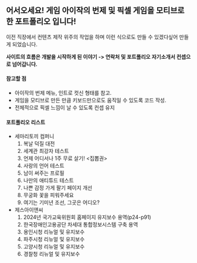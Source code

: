 <h2>어서오세요! 게임 아이작의 번제 및 픽셀 게임을 모티브로 한 포트폴리오 입니다!</h2>

<p>
  이전 직장에서 컨텐츠 제작 위주의 작업을 하며 이런 식으로도 만들 수 있겠다싶어 만들게 되었습니다.
</p>

<b>사이트의 흐름은 개발을 시작하게 된 이야기 -> 연락처 및 포트폴리오 자기소개서 컨셉으로 넘어갑니다.</b>

<h4>참고할 점</h4>
<ul>
  <li>아이작의 번제 메뉴, 인트로 컷신 형태를 참고.</li>
  <li>게임을 모티브로 만든 만큼 키보드만으로도 움직일 수 있도록 코드 작성.</li>
  <li>전체적으로 픽셀 느낌이 날 수 있도록 컨셉 유지</li>
</ul>

<h4>포트폴리오 리스트</h4>
<ul>
  <li>세마리토끼 컴퍼니
    <ol>
      <li>복날 덕질 대전</li>
      <li>세계관 최강자 테스트</li>
      <li>언제 어디서나 1주 무료 살기! <집뽑권></li>
      <li>사랑의 언어 테스트</li>
      <li>남이 써주는 프로필</li>
      <li>나만의 애티튜드 테스트</li>
      <li>나쁜 감정 가게 팔기 페이지 개선</li>
      <li>무궁화 꽃을 피워주세요</li>
      <li>여기는 기미년 조선, 그곳은 어디오?</li>
    </ol>
  </li>
  <li>제스아이앤씨
    <ol>
      <li>2024년 국가교육위원회 홈페이지 유지보수 용역(p24-p91)</li>
      <li>한국장애인고용공단 차세대 통합정보시스템 구축 용역</li>
      <li>용인시청 리뉴얼 및 유지보수</li>
      <li>파주시청 리뉴얼 및 유지보수</li>
      <li>고양시청 리뉴얼 및 유지보수</li>
      <li>경찰청 리뉴얼 및 유지보수</li>
    </ol>
  </li>
</ul>
